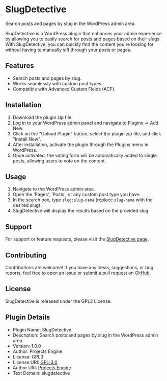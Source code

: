 # SlugDetective

Search posts and pages by slug in the WordPress admin area.

SlugDetective is a WordPress plugin that enhances your admin experience by allowing you to easily search for posts and pages based on their slugs. With SlugDetective, you can quickly find the content you're looking for without having to manually sift through your posts or pages.

## Features

- Search posts and pages by slug.
- Works seamlessly with custom post types.
- Compatible with Advanced Custom Fields (ACF).

## Installation

1. Download the plugin zip file.
2. Log in to your WordPress admin panel and navigate to Plugins -> Add New.
3. Click on the "Upload Plugin" button, select the plugin zip file, and click "Install Now".
4. After installation, activate the plugin through the Plugins menu in WordPress.
5. Once activated, the voting form will be automatically added to single posts, allowing users to vote on the content.

## Usage

1. Navigate to the WordPress admin area.
2. Open the 'Pages', 'Posts', or any custom post type you have.
3. In the search box, type `slug:slug-name` (replace `slug-name` with the desired slug).
4. SlugDetective will display the results based on the provided slug.

## Support

For support or feature requests, please visit the [SlugDetective page](https://projectsengine.com/plugin/slug-detective).

## Contributing

Contributions are welcome! If you have any ideas, suggestions, or bug reports, feel free to open an issue or submit a pull request on [GitHub](https://github.com/dragipostolovski/SlugDetective).

## License

SlugDetective is released under the GPL3 License.

## Plugin Details

- Plugin Name: SlugDetective
- Description: Search posts and pages by slug in the WordPress admin area.
- Version: 1.0.0
- Author: Projects Engine
- License: GPL3
- License URI: [GPL-3.0](https://www.gnu.org/licenses/gpl-3.0.html)
- Author URI: [Projects Engine](https://www.projectsengine.com/user/dragipostolovski)
- Text Domain: slugdetective